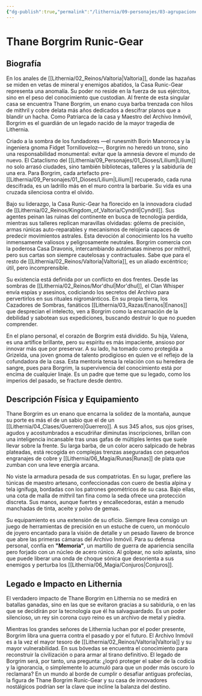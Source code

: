 ```yaml
---
{"dg-publish":true,"permalink":"/lithernia/09-personajes/03-agrupaciones/casa-runic-gear-engranaje-runico/thane-borgrim-runic-gear/","tags":["lithernia","personajes","Casa Runic-Gear","enano","Valtoria","artífice"]}
---
```


# Thane Borgrim Runic-Gear

## Biografía

En los anales de [[Lithernia/02_Reinos/Valtoria\|Valtoria]], donde las hazañas se miden en vetas de mineral y enemigos abatidos, la Casa Runic-Gear representa una anomalía. Su poder no reside en la fuerza de sus ejércitos, sino en el peso del conocimiento que custodian. Al frente de esta singular casa se encuentra Thane Borgrim, un enano cuya barba trenzada con hilos de mithril y cobre delata más años dedicados a descifrar planos que a blandir un hacha. Como Patriarca de la casa y Maestro del Archivo Inmóvil, Borgrim es el guardián de un legado nacido de la mayor tragedia de Lithernia.

Criado a la sombra de los fundadores —el runesmith Borin Manorroca y la ingeniera gnoma Fidget Tornilloveloz—, Borgrim no heredó un trono, sino una responsabilidad monumental: evitar que la amnesia devore el mundo de nuevo. El Cataclismo del [[Lithernia/09_Personajes/01_Dioses/Lilium\|Lilium]] no solo arrasó ciudades, sino también bibliotecas, talleres y la sabiduría de una era. Para Borgrim, cada artefacto pre-[[Lithernia/09_Personajes/01_Dioses/Lilium\|Lilium]] recuperado, cada runa descifrada, es un ladrillo más en el muro contra la barbarie. Su vida es una cruzada silenciosa contra el olvido.

Bajo su liderazgo, la Casa Runic-Gear ha florecido en la innovadora ciudad de [[Lithernia/02_Reinos/Kingdom_of_Valtoria/Cyndril\|Cyndril]]. Sus agentes peinan las ruinas del continente en busca de tecnología perdida, mientras sus talleres replican maravillas olvidadas: gólems de precisión, armas rúnicas auto-reparables y mecanismos de relojería capaces de predecir movimientos astrales. Esta devoción al conocimiento los ha vuelto inmensamente valiosos y peligrosamente neutrales. Borgrim comercia con la poderosa Casa Dravonis, intercambiando autómatas mineros por mithril, pero sus cartas son siempre cautelosas y contractuales. Sabe que para el resto de [[Lithernia/02_Reinos/Valtoria\|Valtoria]], es un aliado excéntrico; útil, pero incomprensible.

Su existencia está definida por un conflicto en dos frentes. Desde las sombras de [[Lithernia/02_Reinos/Mor'dhul\|Mor'dhul]], el Clan Whisper envía espías y asesinos, codiciando los secretos del Archivo para pervertirlos en sus rituales nigrománticos. En su propia tierra, los Cazadores de Sombras, fanáticos [[Lithernia/03_Razas/Enanos\|Enanos]] que desprecian el intelecto, ven a Borgrim como la encarnación de la debilidad y sabotean sus expediciones, buscando destruir lo que no pueden comprender.

En el plano personal, el corazón de Borgrim está dividido. Su hija, Valena, es una artífice brillante, pero su espíritu es más impaciente, ansioso por innovar más que por preservar. A su lado, ha tomado como protegida a Grizelda, una joven gnoma de talento prodigioso en quien ve el reflejo de la cofundadora de la casa. Esta mentoría tensa la relación con su heredera de sangre, pues para Borgrim, la supervivencia del conocimiento está por encima de cualquier linaje. Es un padre que teme que su legado, como los imperios del pasado, se fracture desde dentro.

## Descripción Física y Equipamiento

Thane Borgrim es un enano que encarna la solidez de la montaña, aunque su porte es más el de un sabio que el de un [[Lithernia/04_Clases/Guerrero\|Guerrero]]. A sus 345 años, sus ojos grises, agudos y acostumbrados a escudriñar diminutas inscripciones, brillan con una inteligencia incansable tras unas gafas de múltiples lentes que suele llevar sobre la frente. Su larga barba, de un color acero salpicado de hebras plateadas, está recogida en complejas trenzas aseguradas con pequeños engranajes de cobre y [[Lithernia/06_Magia/Runas\|Runas]] de plata que zumban con una leve energía arcana.

No viste la armadura pesada de sus compatriotas. En su lugar, prefiere las túnicas de maestro artesano, confeccionadas con cuero de bestia alpina y tela ignífuga, bordadas con los patrones geométricos de su casa. Bajo ellas, una cota de malla de mithril tan fina como la seda ofrece una protección discreta. Sus manos, aunque fuertes y encallecedoras, están a menudo manchadas de tinta, aceite y polvo de gemas.

Su equipamiento es una extensión de su oficio. Siempre lleva consigo un juego de herramientas de precisión en un estuche de cuero, un monóculo de joyero encantado para la visión de detalle y un pesado llavero de bronce que abre las primeras cámaras del Archivo Inmóvil. Para su defensa personal, confía en **"Memoria"**, un martillo de guerra de apariencia sencilla pero forjado con un núcleo de acero rúnico. Al golpear, no solo aplasta, sino que puede liberar una onda de choque sónica que desorienta a sus enemigos y perturba los [[Lithernia/06_Magia/Conjuros\|Conjuros]].

## Legado e Impacto en Lithernia

El verdadero impacto de Thane Borgrim en Lithernia no se medirá en batallas ganadas, sino en las que se evitaron gracias a su sabiduría, o en las que se decidirán por la tecnología que él ha salvaguardado. Es un poder silencioso, un rey sin corona cuyo reino es un archivo de metal y piedra.

Mientras los grandes señores de Lithernia luchan por el poder presente, Borgrim libra una guerra contra el pasado y por el futuro. El Archivo Inmóvil es a la vez el mayor tesoro de [[Lithernia/02_Reinos/Valtoria\|Valtoria]] y su mayor vulnerabilidad. En sus bóvedas se encuentra el conocimiento para reconstruir la civilización o para armar al tirano definitivo. El legado de Borgrim será, por tanto, una pregunta: ¿logró proteger el saber de la codicia y la ignorancia, o simplemente lo acumuló para que un poder más oscuro lo reclamara? En un mundo al borde de cumplir o desafiar antiguas profecías, la figura de Thane Borgrim Runic-Gear y su casa de innovadores nostálgicos podrían ser la clave que incline la balanza del destino.
